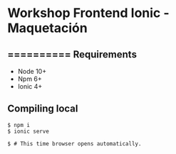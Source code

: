 # Workshop Frontend Ionic - Maquetación
==========
Requirements
------------

* Node 10+
* Npm 6+
* Ionic 4+

Compiling local
------------
```shell
$ npm i
$ ionic serve

$ # This time browser opens automatically.
```
